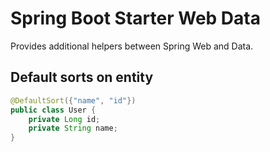 # Spring Boot Starter Web Data

Provides additional helpers between Spring Web and Data.

## Default sorts on entity

```java
@DefaultSort({"name", "id"})
public class User {
    private Long id;
    private String name;
}
```
